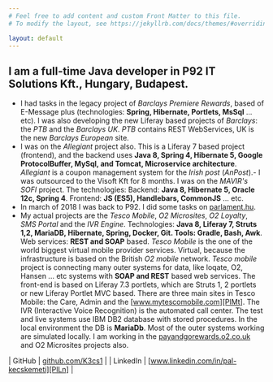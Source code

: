 ```yaml
---
# Feel free to add content and custom Front Matter to this file.
# To modify the layout, see https://jekyllrb.com/docs/themes/#overriding-theme-defaults

layout: default
---
```


## I am a full-time Java developer in P92 IT Solutions Kft., Hungary, Budapest.

- I had tasks in the legacy project of *Barclays Premiere Rewards*, based of E-Message plus (technologies: **Spring, Hibernate, Portlets, MsSql** ... etc). I was also developing the new Liferay based projects of *Barclays*: the *PTB* and the *Barclays UK*. *PTB* contains REST WebServices, UK is the new *Barclays European* site.
- I was on the *Allegiant* project also. This is a Liferay 7 based project (frontend), and the backend uses **Java 8, Spring 4, Hibernate 5, Google ProtocolBuffer, MySql, and Tomcat, Microservice architecture**. *Allegiant* is a coupon management system for the *Irish post* (*AnPost*).- I was outsourced to the Visoft Kft for 8 months. I was on the *MAVIR's SOFI* project. The technologies: Backend: **Java 8, Hibernate 5, Oracle 12c, Spring 4**. Frontend: **JS (ES5), Handlebars, CommonJS** ... etc.
- In march of 2018 I was back to P92. I did some tasks on [parlament.hu][PlPh].
- My actual projects are the *Tesco Mobile*, *O2 Microsites*, *O2 Loyalty*, *SMS Portal* and the *IVR Engine*. Technologies: **Java 8, Liferay 7, Struts 1,2, MariaDB, Hibernate, Spring, Docker, Git. Tools: Gradle, Bash, Awk**. Web services: **REST and SOAP** based. *Tesco Mobile* is the one of the world biggest virtual mobile provider services. Virtual, because the infrastructure is based on the British *O2 mobile* network. *Tesco mobile* project is connecting many outer systems for data, like loqate, O2, Hansen ... etc systems with **SOAP and REST** based web services. The front-end is based on Liferay 7.3 portlets, which are Struts 1, 2 portlets or new Liferay Portlet MVC based. There are three main sites in Tesco Mobile: the Care, Admin and the [www.mytescomobile.com][PlMt]. The IVR (Interactive Voice Recognition) is the automated call center. The test and live systems use IBM DB2 database with stored procedures. In the local environment the DB is **MariaDb**. Most of the outer systems working are simulated locally. I am working in the [payandgorewards.o2.co.uk][PlRw] and O2 Microsites projects also.

| GitHub | [github.com/K3cs1][PlGh] |
| LinkedIn | [www.linkedin.com/in/pal-kecskemeti][PlLn] |

   [PlGh]: <https://github.com/K3cs1>
   [PlLn]: <https://www.linkedin.com/in/pal-kecskemeti>
   [PlPh]: <https://parlament.hu>
   [PlMt]: <https://www.mytescomobile.com>
   [PlRw]: <https://payandgorewards.o2.co.uk>